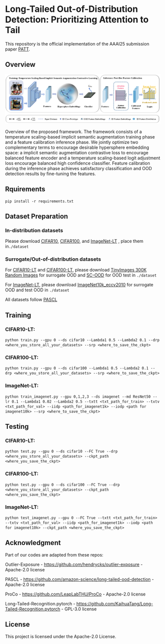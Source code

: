 # Long-Tailed Out-of-Distribution Detection: Prioritizing Attention to Tail

This repository is the official implementation of the AAAI25 submission paper [PATT]().

## Overview

<p align="center">
    <img src="./framework.png" alt="Framework of PATT" />
</p>
Overview of the proposed framework. The framework consists of a temperature scaling-based implicit semantic augmentation training phase and a feature calibration inference phase. We jointly optimize two complementary terms to encourage desirable hypersphere embedding space: a implicit semantic augmentation contrastive loss to encourage balanced feature encoder and a temperature scaling-based logit adjustment loss encourage balanced high confidence classifier. Feature calibration during the inference phase achieves satisfactory classification and OOD detection results by fine-tuning the features.

## Rquirements
```
pip install -r requirements.txt
```

## Dataset Preparation

### In-distribution datasets

Please download [CIFAR10](), [CIFAR100](), and [ImageNet-LT](https://liuziwei7.github.io/projects/LongTail.html) , place them  in`./dataset` 

### Surrogate/Out-of-distribution datasets

For [CIFAR10-LT]() and [CIFAR100-LT](), please download [TinyImages 300K Random Images](https://people.eecs.berkeley.edu/~hendrycks/300K_random_images.npy) for surrogate OOD and [SC-OOD](https://jingkang50.github.io/projects/scood) for OOD test in `./dataset` 

For [ImageNet-LT](https://liuziwei7.github.io/projects/LongTail.html), please download [ImageNet10k_eccv2010](https://image-net.org/data/imagenet10k_eccv2010.tar) for surrogate OOD and test OOD in `./dataset` 

All datasets follow [PASCL](https://github.com/amazon-science/long-tailed-ood-detection)

## Training

### CIFAR10-LT: 

```
python train.py --gpu 0 --ds cifar10 --Lambda1 0.5 --Lambda2 0.1 --drp <where_you_store_all_your_datasets> --srp <where_to_save_the_ckpt>
```

### CIFAR100-LT:

```
python train.py --gpu 0 --ds cifar100 --Lambda1 0.5 --Lambda2 0.1 --drp <where_you_store_all_your_datasets> --srp <where_to_save_the_ckpt>
```

### ImageNet-LT:

```
python train_imagenet.py --gpu 0,1,2,3 --ds imagenet --md ResNet50 --lr 0.1 --Lambda1 0.02 --Lambda2 0.5 --txtt <txt_path_for_train> --txtv <txt_path_for_val> --iidp <path_for_imagenet1k> --iodp <path for imagenet10k> --srp <where_to_save_the_ckpt>
```

## Testing

### CIFAR10-LT:

```
python test.py --gpu 0 --ds cifar10 --FC True --drp <where_you_store_all_your_datasets> --ckpt_path <where_you_save_the_ckpt>
```

### CIFAR100-LT:

```
python test.py --gpu 0 --ds cifar100 --FC True --drp <where_you_store_all_your_datasets> --ckpt_path <where_you_save_the_ckpt>
```

### ImageNet-LT:

```
python test_imagenet.py --gpu 0 --FC True --txtt <txt_path_for_train> --txtv <txt_path_for_val> --iidp <path_for_imagenet1k> --iodp <path for imagenet10k> --ckpt_path <where_you_save_the_ckpt>
```


## Acknowledgment

Part of our codes are adapted from these repos:

Outlier-Exposure - https://github.com/hendrycks/outlier-exposure - Apache-2.0 license

PASCL - https://github.com/amazon-science/long-tailed-ood-detection - Apache-2.0 license

ProCo - https://github.com/LeapLabTHU/ProCo - Apache-2.0 license

Long-Tailed-Recognition.pytorch - https://github.com/KaihuaTang/Long-Tailed-Recognition.pytorch - GPL-3.0 license

## License

This project is licensed under the Apache-2.0 License.
